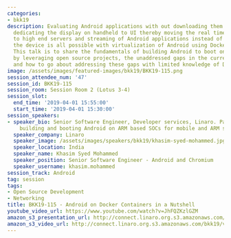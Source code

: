 ```yaml
---
categories:
- bkk19
description: Evaluating Android applications with out downloading them on the device,
  dedicating the display on handheld to UI thereby moving the real time data processing
  to high end servers and streaming of Android applications instead of running on
  the device is all possible with virtualization of Android using Docker Containers.
  This talk is to share the fundamentals of building Android to boot on Docker containers
  by leveraging open source projects, the unaddressed gaps in the current offering
  and how to go about addressing these gaps with limited knowledge of Docker containers.
image: /assets/images/featured-images/bkk19/BKK19-115.png
session_attendee_num: '47'
session_id: BKK19-115
session_room: Session Room 2 (Lotus 3-4)
session_slot:
  end_time: '2019-04-01 15:55:00'
  start_time: '2019-04-01 15:30:00'
session_speakers:
- speaker_bio: Senior Software Engineer, Developer services, Linaro. Passionate about
    building and booting Android on ARM based SOCs for mobile and ARM servers.
  speaker_company: Linaro
  speaker_image: /assets/images/speakers/bkk19/khasim-syed-mohammed.jpg
  speaker_location: India
  speaker_name: Khasim Syed Mohammed
  speaker_position: Senior Software Engineer - Android and Chromium
  speaker_username: khasim.mohammed
session_track: Android
tag: session
tags:
- Open Source Development
- Networking
title: BKK19-115 - Android on Docker Containers in a Nutshell
youtube_video_url: https://www.youtube.com/watch?v=JhFQZKzlGZM
amazon_s3_presentation_url: http://connect.linaro.org.s3.amazonaws.com/bkk19/presentations/bkk19-115.pdf
amazon_s3_video_url: http://connect.linaro.org.s3.amazonaws.com/bkk19/videos/bkk19-115.mp4
---
```

